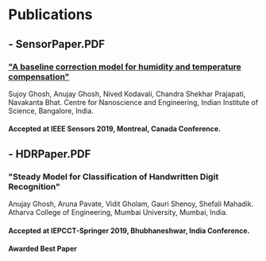 # Publications

## - SensorPaper.PDF

### ["A baseline correction model for humidity and temperature compensation"](https://ieeexplore.ieee.org/document/8956920)

Sujoy Ghosh, Anujay Ghosh, Nived Kodavali, Chandra Shekhar Prajapati, Navakanta Bhat.
Centre for Nanoscience and Engineering,
Indian Institute of Science, Bangalore, India.
#### Accepted at IEEE Sensors 2019, Montreal, Canada Conference.

## - HDRPaper.PDF

### "Steady Model for Classification of Handwritten Digit Recognition"

Anujay Ghosh, Aruna Pavate, Vidit Gholam, Gauri Shenoy, Shefali Mahadik.
Atharva College of Engineering,
Mumbai University, Mumbai, India.
#### Accepted at IEPCCT-Springer 2019, Bhubhaneshwar, India Conference.
#### Awarded Best Paper
